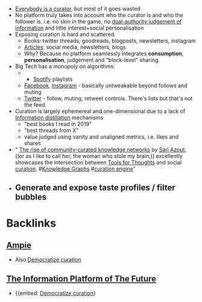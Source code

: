 - [Everybody is a curator](<Everybody is a curator.md>), but most of it goes wasted
- No platform truly takes into account who the curator is and who the follower is. i.e. no skin in the game, no [dual-authority judgement of information](<dual-authority judgement of information.md>) and little interest+social personalisation
- Exposing curation is hard and scattered.
    - Books: twitter threads, goodreads, blogposts, newsletters, instagram
    - [Articles](<Articles.md>): social media, newsletters, blogs 
    - Why? Because no platform seamlessly integrates __consumption__, __personalisation__, judgement and "block-level" sharing. 
- Big Tech has a monopoly on algorithms:
    - - [Spotify](<Spotify.md>) playlists
    - [Facebook](<Facebook.md>), [Instagram](<Instagram.md>) - basically untweakable beyond follows and muting
    - [Twitter](<Twitter.md>) - follow, muting, retweet controls. There's lists but that's not the feed.
- Curation is largely ephemereal and one-dimensional due to a lack of [Information distillation](<Information distillation.md>) mechanisms
    - "best books I read in 2019"
    - "best threads from X"
    - value judged using vanity and unaligned metrics, i.e. likes and shares
- " [The rise of community-curated knowledge networks](<The rise of community-curated knowledge networks.md>) by [Sari Azout](<Sari Azout.md>), ((or as I like to call her, the woman who stole my brain,)) excellently showcases the intersection between [Tools for Thoughts](<Tools for Thoughts.md>) and social [curation](<curation.md>). #[Knowledge Graphs](<Knowledge Graphs.md>) #[curation engine](<curation engine.md>)"
- Generate and expose taste profiles / filter bubbles
    - 

# Backlinks
## [Ampie](<Ampie.md>)
- Also [Democratize curation](<Democratize curation.md>)

## [The Information Platform of The Future](<The Information Platform of The Future.md>)
- {{embed: [Democratize curation](<Democratize curation.md>)}

